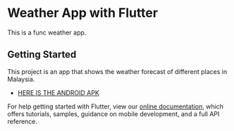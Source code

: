 # Weather App with Flutter

This is a func weather app.

## Getting Started

This project is an app that shows the weather forecast of different places in Malaysia.

- [HERE IS THE ANDROID APK](https://drive.google.com/file/d/1lQMBbilKe4JxcgRVIei4z9BssTsviiMV/view?usp=sharing)

For help getting started with Flutter, view our
[online documentation](https://flutter.dev/docs), which offers tutorials,
samples, guidance on mobile development, and a full API reference.
